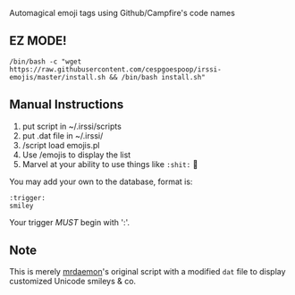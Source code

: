 Automagical emoji tags using Github/Campfire's code names


EZ MODE!
------------

    /bin/bash -c "wget https://raw.githubusercontent.com/cespgoespoop/irssi-emojis/master/install.sh && /bin/bash install.sh"


Manual Instructions
------------

 1. put script in ~/.irssi/scripts
 2. put .dat file in ~/.irssi/
 3. /script load emojis.pl
 4. Use /emojis to display the list
 5. Marvel at your ability to use things like `:shit:` :shit:

You may add your own to the database, format is:

    :trigger:
    smiley

Your trigger *MUST* begin with ':'.

Note
----

This is merely [mrdaemon][code]'s original script with a modified `dat`
file to display customized Unicode smileys & co.


[code]: https://github.com/mrdaemon/irssi-emojis
